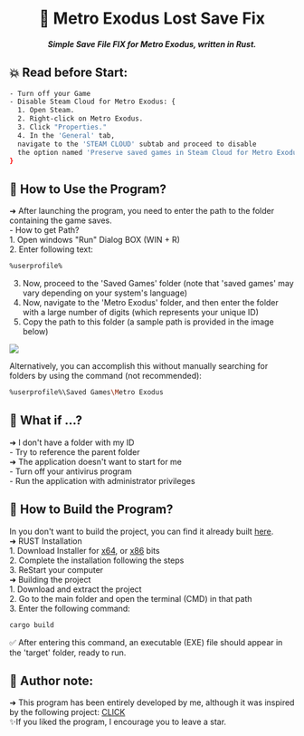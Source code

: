 <h1 align="center">📝 Metro Exodus Lost Save Fix</h1>
<h5 align="center">Simple Save File FIX for Metro Exodus, written in Rust.</h5>
<h2>💥 Read before Start:</h2>

```sh
- Turn off your Game
- Disable Steam Cloud for Metro Exodus: {
  1. Open Steam.
  2. Right-click on Metro Exodus.
  3. Click "Properties."
  4. In the 'General' tab,
  navigate to the 'STEAM CLOUD' subtab and proceed to disable
  the option named 'Preserve saved games in Steam Cloud for Metro Exodus.'
}
```
<h2>💜 How to Use the Program?</h2>
➜ After launching the program, you need to enter the path to the folder containing the game saves.
<br>- How to get Path?<br>
1. Open windows "Run" Dialog BOX (WIN + R)<br>
2. Enter following text:<br>

```sh
%userprofile%
```
3. Now, proceed to the 'Saved Games' folder (note that 'saved games' may vary depending on your system's language)
4. Now, navigate to the 'Metro Exodus' folder, and then enter the folder with a large number of digits (which represents your unique ID)
5. Copy the path to this folder (a sample path is provided in the image below)

<image src="https://media.discordapp.net/attachments/1029109218625736795/1155832339881013318/image.png">

Alternatively, you can accomplish this without manually searching for folders by using the command (not recommended):

```sh
%userprofile%\Saved Games\Metro Exodus
```
<h2>🎊 What if ...?</h2>
➜ I don't have a folder with my ID<br>
- Try to reference the parent folder<br>
➜ The application doesn't want to start for me<br>
- Turn off your antivirus program<br>
- Run the application with administrator privileges<br>

<h2>🔰 How to Build the Program?</h2>
In you don't want to build the project, you can find it already built <a href="https://github.com/JayW24/MetroExodus_SaveFix">here</a>.<br>
➜ RUST Installation<br>
1. Download Installer for <a href="https://static.rust-lang.org/rustup/dist/x86_64-pc-windows-msvc/rustup-init.exe">x64</a>, or <a href="https://static.rust-lang.org/rustup/dist/i686-pc-windows-msvc/rustup-init.exe">x86</a> bits<br>
2. Complete the installation following the steps<br>
3. ReStart your computer<br>
➜ Building the project<br>
1. Download and extract the project<br>
2. Go to the main folder and open the terminal (CMD) in that path<br>
3. Enter the following command:

```sh
cargo build
```
✅ After entering this command, an executable (EXE) file should appear in the 'target' folder, ready to run.

<h2>🎃 Author note:</h2>
➜ This program has been entirely developed by me, although it was inspired by the following project: <a href="https://github.com/JayW24/MetroExodus_SaveFix">CLICK</a><br>
✨If you liked the program, I encourage you to leave a star.
